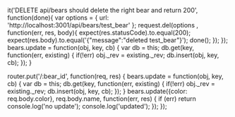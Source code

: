 it('DELETE api/bears should delete the right bear and return 200', function(done){
    var options = {
      url: 'http://localhost:3001/api/bears/test_bear'
    };
    request.del(options , function(err, res, body){
      expect(res.statusCode).to.equal(200);
      expect(res.body).to.equal('{"message":"deleted test_bear"}');
      done();
    });
  });
  bears.update = function(obj, key, cb) {
    var db = this;
      db.get(key, function(err, existing) {
        if(!err) obj._rev = existing._rev;
        db.insert(obj, key, cb);
      });
    }



router.put('/:bear_id', function(req, res) {
  bears.update = function(obj, key, cb) {
    var db = this;
      db.get(key, function(err, existing) {
        if(!err) obj._rev = existing._rev;
        db.insert(obj, key, cb);
      });
    }
  bears.update({color: req.body.color}, req.body.name, function(err, res) {
    if (err) return console.log('no update');
    console.log('updated');
  });
});
